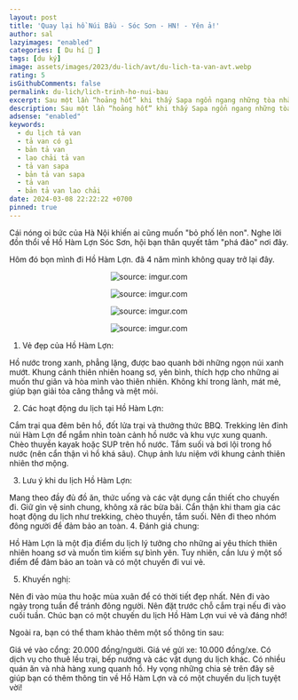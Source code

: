 ```yaml
---
layout: post
title: 'Quay lại hồ Núi Bầu - Sóc Sơn - HN! - Yên ả!'
author: sal
lazyimages: "enabled"
categories: [ Du hí 🛫 ]
tags: [du ký]
image: assets/images/2023/du-lich/avt/du-lich-ta-van-avt.webp
rating: 5
isGithubComments: false
permalink: du-lich/lich-trinh-ho-nui-bau
excerpt: Sau một lần “hoảng hốt” khi thấy Sapa ngổn ngang những tòa nhà cao tầng, những bạn nữ mặc áo dân tộc chìa đồ bán rồi cứ ê ê trước mặt mình,... đứng đợi cáp treo 1 tiếng để checkin Fansipan. Mình đã quyết định đi tới một nơi khá lạ...
description: Sau một lần “hoảng hốt” khi thấy Sapa ngổn ngang những tòa nhà cao tầng, những bạn nữ mặc áo dân tộc chìa đồ bán rồi cứ ê ê trước mặt mình,... đứng đợi cáp treo 1 tiếng để checkin Fansipan. Mình đã quyết định đi tới một nơi khá lạ...
adsense: "enabled"
keywords:
  - du lịch tả van
  - tả van có gì
  - bản tả van
  - lao chải tả van
  - tả van sapa
  - bản tả van sapa
  - tả van
  - bản tả van lao chải
date: 2024-03-08 22:22:22 +0700
pinned: true
---
```


Cái nóng oi bức của Hà Nội khiến ai cũng muốn "bỏ phố lên non". Nghe lời đồn thổi về Hồ Hàm Lợn Sóc Sơn, hội bạn thân quyết tâm "phá đảo" nơi đây.
<p>
Hôm đó bọn mình đi Hồ Hàm Lợn. đã 4 năm mình không quay trở lại đây.
</p>
<div class="content" style="text-align:center; ">
<blockquote class="imgur-embed-pub" lang="en" data-id="a/CYqPaxw" data-context="false" ><a href="//imgur.com/a/CYqPaxw"></a></blockquote><script async src="//s.imgur.com/min/embed.js" charset="utf-8"></script>
</div>

<div class="content" style="text-align:center; ">
<img class="lazyload" loading="lazy" src="https://i.imgur.com/LL6qXwu.jpg" title="source: imgur.com" /><br><p></p>
<img class="lazyload" loading="lazy" src="https://i.imgur.com/qtKDaLX.png" title="source: imgur.com" /><br><p></p>
<img class="lazyload" loading="lazy" src="https://i.imgur.com/9lkgHy8.png" title="source: imgur.com" /><br><p></p>
<img class="lazyload" loading="lazy" src="https://i.imgur.com/yCYsl6V.png" title="source: imgur.com" /><br><p></p>
</div>

1. Vẻ đẹp của Hồ Hàm Lợn:

Hồ nước trong xanh, phẳng lặng, được bao quanh bởi những ngọn núi xanh mướt.
Khung cảnh thiên nhiên hoang sơ, yên bình, thích hợp cho những ai muốn thư giãn và hòa mình vào thiên nhiên.
Không khí trong lành, mát mẻ, giúp bạn giải tỏa căng thẳng và mệt mỏi.

2. Các hoạt động du lịch tại Hồ Hàm Lợn:

Cắm trại qua đêm bên hồ, đốt lửa trại và thưởng thức BBQ.
Trekking lên đỉnh núi Hàm Lợn để ngắm nhìn toàn cảnh hồ nước và khu vực xung quanh.
Chèo thuyền kayak hoặc SUP trên hồ nước.
Tắm suối và bơi lội trong hồ nước (nên cẩn thận vì hồ khá sâu).
Chụp ảnh lưu niệm với khung cảnh thiên nhiên thơ mộng.



3. Lưu ý khi du lịch Hồ Hàm Lợn:

Mang theo đầy đủ đồ ăn, thức uống và các vật dụng cần thiết cho chuyến đi.
Giữ gìn vệ sinh chung, không xả rác bừa bãi.
Cẩn thận khi tham gia các hoạt động du lịch như trekking, chèo thuyền, tắm suối.
Nên đi theo nhóm đông người để đảm bảo an toàn.
4. Đánh giá chung:

Hồ Hàm Lợn là một địa điểm du lịch lý tưởng cho những ai yêu thích thiên nhiên hoang sơ và muốn tìm kiếm sự bình yên. Tuy nhiên, cần lưu ý một số điểm để đảm bảo an toàn và có một chuyến đi vui vẻ.

5. Khuyến nghị:

Nên đi vào mùa thu hoặc mùa xuân để có thời tiết đẹp nhất.
Nên đi vào ngày trong tuần để tránh đông người.
Nên đặt trước chỗ cắm trại nếu đi vào cuối tuần.
Chúc bạn có một chuyến du lịch Hồ Hàm Lợn vui vẻ và đáng nhớ!

Ngoài ra, bạn có thể tham khảo thêm một số thông tin sau:

Giá vé vào cổng: 20.000 đồng/người.
Giá vé gửi xe: 10.000 đồng/xe.
Có dịch vụ cho thuê lều trại, bếp nướng và các vật dụng du lịch khác.
Có nhiều quán ăn và nhà hàng xung quanh hồ.
Hy vọng những chia sẻ trên đây sẽ giúp bạn có thêm thông tin về Hồ Hàm Lợn và có một chuyến du lịch tuyệt vời!
